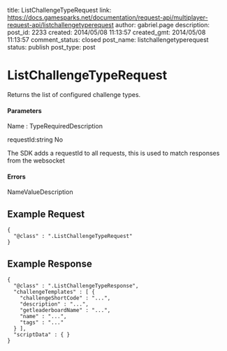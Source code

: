 title: ListChallengeTypeRequest
link: https://docs.gamesparks.net/documentation/request-api/multiplayer-request-api/listchallengetyperequest
author: gabriel.page
description: 
post_id: 2233
created: 2014/05/08 11:13:57
created_gmt: 2014/05/08 11:13:57
comment_status: closed
post_name: listchallengetyperequest
status: publish
post_type: post

<!--Returns the list of configured challenge types. -->

# ListChallengeTypeRequest

Returns the list of configured challenge types.

#### Parameters

Name : TypeRequiredDescription

requestId:string
No

The SDK adds a requestId to all requests, this is used to match responses from the websocket

#### Errors

NameValueDescription   


## Example Request
    
    
    {
      "@class" : ".ListChallengeTypeRequest"
    }

## Example Response
    
    
    {
      "@class" : ".ListChallengeTypeResponse",
      "challengeTemplates" : [ {
        "challengeShortCode" : "...",
        "description" : "...",
        "getleaderboardName" : "...",
        "name" : "...",
        "tags" : "..."
      } ],
      "scriptData" : { }
    }